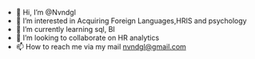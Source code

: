 - 👋 Hi, I’m @Nvndgl
- 👀 I’m interested in Acquiring Foreign Languages,HRIS and psychology  
- 🌱 I’m currently learning sql, BI 
- 💞️ I’m looking to collaborate on HR analytics 
- 📫 How to reach me via my mail nvndgl@gmail.com 

<!---
Nvndgl/Nvndgl is a ✨ special ✨ repository because its `README.md` (this file) appears on your GitHub profile.
You can click the Preview link to take a look at your changes.
--->
